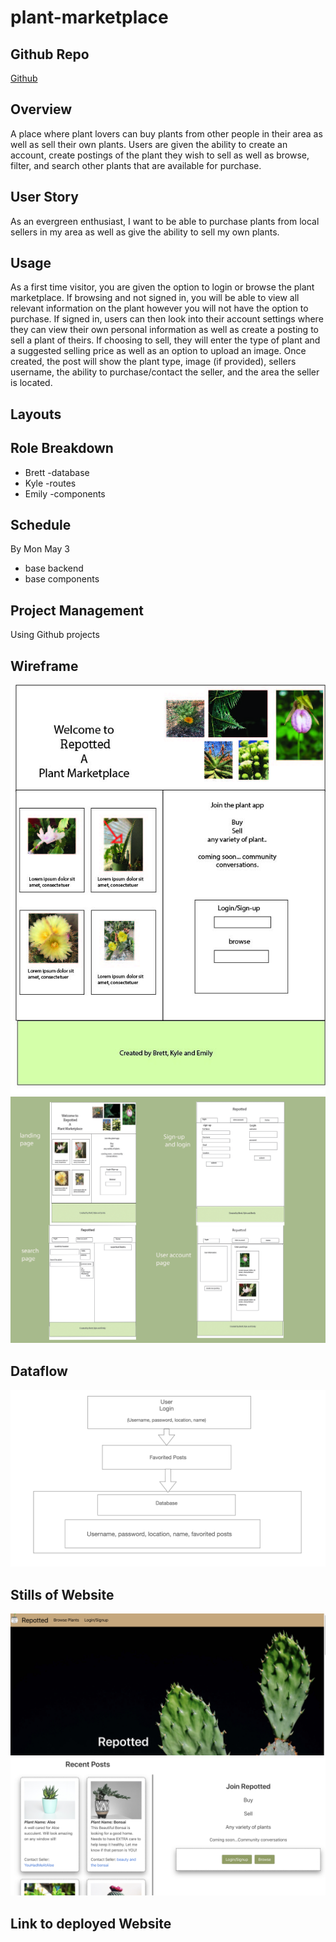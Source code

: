 # plant-marketplace


## Github Repo
[Github](https://github.com/bhfreeman/plant-marketplace)


## Overview
A place where plant lovers can buy plants from other people in their area as well as sell their own plants. Users are given the ability to create an account, create postings of the plant they wish to sell as well as browse, filter, and search other plants that are available for purchase. 


## User Story 
As an evergreen enthusiast, I want to be able to purchase plants from local sellers in my area as well as give the ability to sell my own plants.  


## Usage  
As a first time visitor, you are given the option to login or browse the plant marketplace. If browsing and not signed in, you will be able to view all relevant information on the plant however you will not have the option to purchase. If signed in, users can then look into their account settings where they can view their own personal information as well as create a posting to sell a plant of theirs. If choosing to sell, they will enter the type of plant and a suggested selling price as well as an option to upload an image. Once created, the post will show the plant type, image (if provided), sellers username, the ability to purchase/contact the seller, and the area the seller is located. 


## Layouts


## Role Breakdown
- Brett
     -database
- Kyle
     -routes 
- Emily
    -components


## Schedule
By Mon May 3
- base backend
- base components


## Project Management
Using Github projects


## Wireframe

![plant-marketplace](client/src/images/plant.jpg)
![plant-marketplace](client/src/images/wireframe.jpg)  

## Dataflow  

![data-flow](client/src/images/data-flow.png)

## Stills of Website

![plant-marketplace](client/src/images/screen1.png)
![plant-marketplace](client/src/images/screen2.png)

## Link to deployed Website
